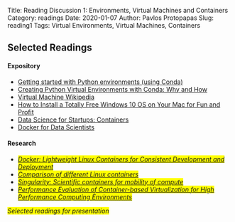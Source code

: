 Title: Reading Discussion 1: Environments, Virtual Machines and Containers 
Category: readings
Date: 2020-01-07
Author: Pavlos Protopapas
Slug: reading1
Tags: Virtual Environments, Virtual Machines, Containers

## Selected Readings
#### Expository
- [Getting started with Python environments (using Conda)](https://towardsdatascience.com/getting-started-with-python-environments-using-conda-32e9f2779307)
- [Creating Python Virtual Environments with Conda: Why and How](https://heartbeat.fritz.ai/creating-python-virtual-environments-with-conda-why-and-how-180ebd02d1db)
- [Virtual Machine Wikipedia](https://en.wikipedia.org/wiki/Virtual_machine)
- [How to Install a Totally Free Windows 10 OS on Your Mac for Fun and Profit](https://towardsdatascience.com/how-to-install-a-free-windows-virtual-machine-on-your-mac-bf7cbc05888e)
- [Data Science for Startups: Containers](https://towardsdatascience.com/data-science-for-startups-containers-d1d785bfe5b)
- [Docker for Data Scientists](https://towardsdatascience.com/docker-for-data-scientists-5732501f0ba4)

#### Research
- <span style="background-color: #FFFF00">[*Docker: Lightweight Linux Containers for Consistent Development and
Deployment*](https://www.seltzer.com/margo/teaching/CS508.19/papers/merkel14.pdf)</span>
- <span style="background-color: #FFFF00">[*Comparison of different Linux containers*](https://ieeexplore-ieee-org.ezp-prod1.hul.harvard.edu/abstract/document/8075934)</span>
- <span style="background-color: #FFFF00">[*Singularity: Scientific containers for mobility of compute*](https://journals.plos.org/plosone/article?id=10.1371/journal.pone.0177459)</span>
- <span style="background-color: #FFFF00">[*Performance Evaluation of Container-based Virtualization for High
Performance Computing Environments*](https://arxiv.org/pdf/1709.10140.pdf)</span>

<span style="background-color: #FFFF00">*Selected readings for presentation*</span>